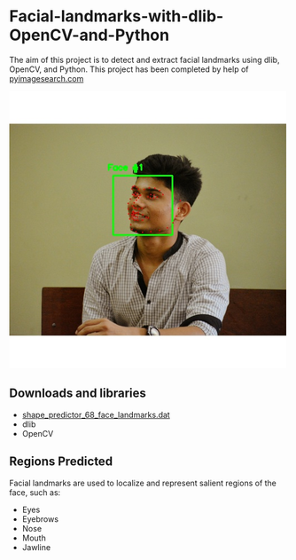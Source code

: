 # Facial-landmarks-with-dlib-OpenCV-and-Python
 The aim of this project is to detect and extract facial landmarks using dlib, OpenCV, and Python. This project has been completed by help of [pyimagesearch.com](https://www.pyimagesearch.com/2017/04/24/eye-blink-detection-opencv-python-dlib/)
 
![image](https://github.com/Rohit9403/Facial-landmarks-with-dlib-OpenCV-and-Python/blob/master/savedImage.jpg)

## Downloads and libraries
- [shape_predictor_68_face_landmarks.dat](https://www.pyimagesearch.com/2017/04/24/eye-blink-detection-opencv-python-dlib/#download-the-code)
- dlib
- OpenCV

## Regions Predicted
Facial landmarks are used to localize and represent salient regions of the face, such as:
- Eyes
- Eyebrows
- Nose
- Mouth
- Jawline
